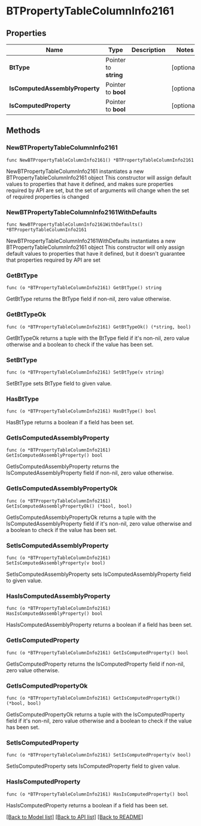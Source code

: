 # BTPropertyTableColumnInfo2161

## Properties

Name | Type | Description | Notes
------------ | ------------- | ------------- | -------------
**BtType** | Pointer to **string** |  | [optional] 
**IsComputedAssemblyProperty** | Pointer to **bool** |  | [optional] 
**IsComputedProperty** | Pointer to **bool** |  | [optional] 

## Methods

### NewBTPropertyTableColumnInfo2161

`func NewBTPropertyTableColumnInfo2161() *BTPropertyTableColumnInfo2161`

NewBTPropertyTableColumnInfo2161 instantiates a new BTPropertyTableColumnInfo2161 object
This constructor will assign default values to properties that have it defined,
and makes sure properties required by API are set, but the set of arguments
will change when the set of required properties is changed

### NewBTPropertyTableColumnInfo2161WithDefaults

`func NewBTPropertyTableColumnInfo2161WithDefaults() *BTPropertyTableColumnInfo2161`

NewBTPropertyTableColumnInfo2161WithDefaults instantiates a new BTPropertyTableColumnInfo2161 object
This constructor will only assign default values to properties that have it defined,
but it doesn't guarantee that properties required by API are set

### GetBtType

`func (o *BTPropertyTableColumnInfo2161) GetBtType() string`

GetBtType returns the BtType field if non-nil, zero value otherwise.

### GetBtTypeOk

`func (o *BTPropertyTableColumnInfo2161) GetBtTypeOk() (*string, bool)`

GetBtTypeOk returns a tuple with the BtType field if it's non-nil, zero value otherwise
and a boolean to check if the value has been set.

### SetBtType

`func (o *BTPropertyTableColumnInfo2161) SetBtType(v string)`

SetBtType sets BtType field to given value.

### HasBtType

`func (o *BTPropertyTableColumnInfo2161) HasBtType() bool`

HasBtType returns a boolean if a field has been set.

### GetIsComputedAssemblyProperty

`func (o *BTPropertyTableColumnInfo2161) GetIsComputedAssemblyProperty() bool`

GetIsComputedAssemblyProperty returns the IsComputedAssemblyProperty field if non-nil, zero value otherwise.

### GetIsComputedAssemblyPropertyOk

`func (o *BTPropertyTableColumnInfo2161) GetIsComputedAssemblyPropertyOk() (*bool, bool)`

GetIsComputedAssemblyPropertyOk returns a tuple with the IsComputedAssemblyProperty field if it's non-nil, zero value otherwise
and a boolean to check if the value has been set.

### SetIsComputedAssemblyProperty

`func (o *BTPropertyTableColumnInfo2161) SetIsComputedAssemblyProperty(v bool)`

SetIsComputedAssemblyProperty sets IsComputedAssemblyProperty field to given value.

### HasIsComputedAssemblyProperty

`func (o *BTPropertyTableColumnInfo2161) HasIsComputedAssemblyProperty() bool`

HasIsComputedAssemblyProperty returns a boolean if a field has been set.

### GetIsComputedProperty

`func (o *BTPropertyTableColumnInfo2161) GetIsComputedProperty() bool`

GetIsComputedProperty returns the IsComputedProperty field if non-nil, zero value otherwise.

### GetIsComputedPropertyOk

`func (o *BTPropertyTableColumnInfo2161) GetIsComputedPropertyOk() (*bool, bool)`

GetIsComputedPropertyOk returns a tuple with the IsComputedProperty field if it's non-nil, zero value otherwise
and a boolean to check if the value has been set.

### SetIsComputedProperty

`func (o *BTPropertyTableColumnInfo2161) SetIsComputedProperty(v bool)`

SetIsComputedProperty sets IsComputedProperty field to given value.

### HasIsComputedProperty

`func (o *BTPropertyTableColumnInfo2161) HasIsComputedProperty() bool`

HasIsComputedProperty returns a boolean if a field has been set.


[[Back to Model list]](../README.md#documentation-for-models) [[Back to API list]](../README.md#documentation-for-api-endpoints) [[Back to README]](../README.md)


